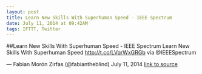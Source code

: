 ```yaml
---
layout: post
title: Learn New Skills With Superhuman Speed - IEEE Spectrum
date: July 11, 2014 at 09:42AM
tags: IFTTT, Twitter
---
```

##Learn New Skills With Superhuman Speed - IEEE Spectrum
Learn New Skills With Superhuman Speed http://t.co/LVqrWxGRGb via @IEEESpectrum

— Fabian Morón Zirfas (@fabiantheblind) July 11, 2014
[link to source](http://ift.tt/1sFuzbr) 
